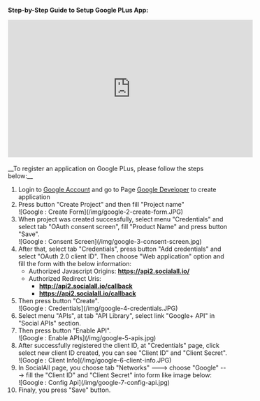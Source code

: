 __Step-by-Step Guide to Setup Google PLus App:__

<iframe width="560" height="315" src="https://www.youtube.com/embed/-1DBoagbWlE" frameborder="0" allowfullscreen></iframe>
<br /><br />
__To register an application on Google PLus, please follow the steps below:__

1. Login to [Google Account](https://accounts.google.com/) and go to Page [Google Developer](https://console.developers.google.com/) to create application
2. Press button "Create Project" and then fill "Project name"
    <div class="soclall-br"></div>
    ![Google : Create Form](/img/google-2-create-form.JPG)
    <div class="soclall-br"></div>
3. When project was created successfully, select menu "Credentials" and select tab "OAuth consent screen", fill "Product Name" and press button "Save".
    <div class="soclall-br"></div>
    ![Google : Consent Screen](/img/google-3-consent-screen.jpg)
    <div class="soclall-br"></div>
4. After that, select tab "Credentials", press button "Add credentials" and select "OAuth 2.0 client ID". Then choose "Web application" option and fill the form with the below information:
    * Authorized Javascript Origins: __https://api2.socialall.io/__
    * Authorized Redirect Uris: 
        - __http://api2.socialall.io/callback__
        - __https://api2.socialall.io/callback__
5. Then press button "Create".
    <div class="soclall-br"></div>
    ![Google : Credentials](/img/google-4-credentials.JPG)
    <div class="soclall-br"></div>
6. Select menu "APIs", at tab "API Library", select link "Google+ API" in "Social APIs" section.
7. Then press button "Enable API".
    <div class="soclall-br"></div>
    ![Google : Enable APIs](/img/google-5-apis.jpg)
    <div class="soclall-br"></div>
8. After successfully registered the client ID, at "Credentials" page, click select new client ID created, you can see "Client ID" and "Client Secret".
    <div class="soclall-br"></div>
    ![Google : Client Info](/img/google-6-client-info.JPG)
    <div class="soclall-br"></div>
9. In SocialAll page, you choose tab "Networks" ---> choose "Google" ---> fill the "Client ID" and "Client Secret" into form like image below:
    <div class="soclall-br"></div>
    ![Google : Config Api](/img/google-7-config-api.jpg)
    <div class="soclall-br"></div>
10. Finaly, you press "Save" button.